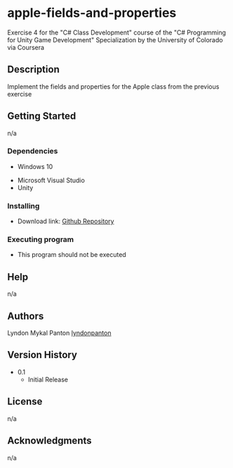 # apple-fields-and-properties
Exercise 4 for the "C# Class Development" course of the "C# Programming for Unity Game Development" Specialization by the University of Colorado via Coursera

## Description

Implement the fields and properties for the Apple class from the previous exercise

## Getting Started

n/a

### Dependencies

* Windows 10
+ Microsoft Visual Studio
+ Unity

### Installing

* Download link: [Github Repository](https://github.com/lyndonpanton/apple-fields-and-properties)

### Executing program

- This program should not be executed

## Help

n/a

## Authors

Lyndon Mykal Panton
[lyndonpanton](https://github.com/lyndonpanton/)

## Version History

* 0.1
    * Initial Release

## License

n/a

## Acknowledgments

n/a
